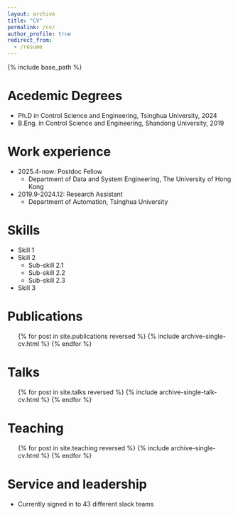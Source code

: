 ```yaml
---
layout: archive
title: "CV"
permalink: /cv/
author_profile: true
redirect_from:
  - /resume
---
```


{% include base_path %}

Acedemic Degrees
======
* Ph.D in Control Science and Engineering, Tsinghua University, 2024
* B.Eng. in Control Science and Engineering, Shandong University, 2019

Work experience
======
* 2025.4-now: Postdoc Fellow
  * Department of Data and System Engineering, The University of Hong Kong
* 2019.9-2024.12: Research Assistant
  * Department of Automation, Tsinghua University



  
Skills
======
* Skill 1
* Skill 2
  * Sub-skill 2.1
  * Sub-skill 2.2
  * Sub-skill 2.3
* Skill 3

Publications
======
  <ul>{% for post in site.publications reversed %}
    {% include archive-single-cv.html %}
  {% endfor %}</ul>
  
Talks
======
  <ul>{% for post in site.talks reversed %}
    {% include archive-single-talk-cv.html  %}
  {% endfor %}</ul>
  
Teaching
======
  <ul>{% for post in site.teaching reversed %}
    {% include archive-single-cv.html %}
  {% endfor %}</ul>
  
Service and leadership
======
* Currently signed in to 43 different slack teams
